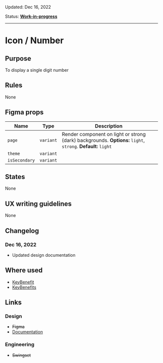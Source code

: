 Updated: Dec 16, 2022

Status: **[Work-in-progress](/guides/can-i-use#work-in-progress)**

---

# Icon / Number

## Purpose

To display a single digit number

## Rules

None

## Figma props

| Name          | Type      | Description                                                                                                  |
| ------------- | --------- | ------------------------------------------------------------------------------------------------------------ |
| `page`        | `variant` | Render component on light or strong (dark) backgrounds. **Options:** `light`, `strong`. **Default:** `light` |
| `theme`       | `variant` |                                                                                                              |
| `isSecondary` | `variant` |                                                                                                              |

## States

None

## UX writing guidelines

None

## Changelog

### Dec 16, 2022

- Updated design documentation

## Where used

- [KeyBenefit](/components/key-benefit)
- [KeyBenefits](/components/key-benefits)

## Links

### Design

- ~~Figma~~
- [Documentation](/components/icon/number)

### Engineering

- ~~Swingset~~
